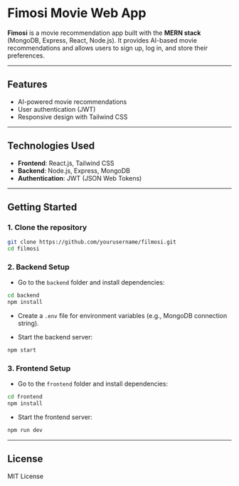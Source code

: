 
# Fimosi Movie Web App

**Fimosi** is a movie recommendation app built with the **MERN stack** (MongoDB, Express, React, Node.js). It provides AI-based movie recommendations and allows users to sign up, log in, and store their preferences.

---

## Features

- AI-powered movie recommendations
- User authentication (JWT)
- Responsive design with Tailwind CSS

---

## Technologies Used

- **Frontend**: React.js, Tailwind CSS
- **Backend**: Node.js, Express, MongoDB
- **Authentication**: JWT (JSON Web Tokens)

---

## Getting Started

### 1. Clone the repository

```bash
git clone https://github.com/yourusername/filmosi.git
cd filmosi
```

### 2. Backend Setup

- Go to the `backend` folder and install dependencies:

```bash
cd backend
npm install
```

- Create a `.env` file for environment variables (e.g., MongoDB connection string).

- Start the backend server:

```bash
npm start
```

### 3. Frontend Setup

- Go to the `frontend` folder and install dependencies:

```bash
cd frontend
npm install
```

- Start the frontend server:

```bash
npm run dev
```

---

## License

MIT License

